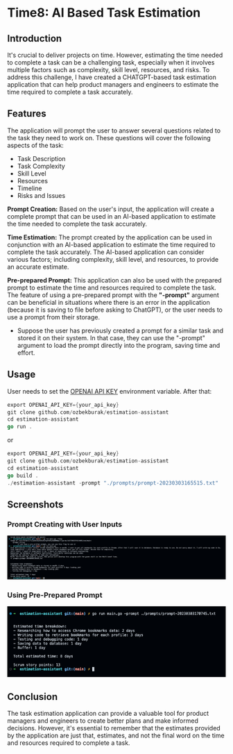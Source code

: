 # Time8: AI Based Task Estimation

## Introduction
It's crucial to deliver projects on time. However, estimating the time needed to complete a task can be a challenging task, especially when it involves multiple factors such as complexity, skill level, resources, and risks. To address this challenge, I have created a CHATGPT-based task estimation application that can help product managers and engineers to estimate the time required to complete a task accurately.


## Features
The application will prompt the user to answer several questions related to the task they need to work on. These questions will cover the following aspects of the task:
- Task Description
- Task Complexity
- Skill Level
- Resources
- Timeline
- Risks and Issues

**Prompt Creation:** Based on the user's input, the application will create a complete prompt that can be used in an AI-based application to estimate the time needed to complete the task accurately.

**Time Estimation:** The prompt created by the application can be used in conjunction with an AI-based application to estimate the time required to complete the task accurately. The AI-based application can consider various factors; including complexity, skill level, and resources, to provide an accurate estimate.

**Pre-prepared Prompt:** This application can also be used with the prepared prompt to estimate the time and resources required to complete the task. The feature of using a pre-prepared prompt with the **"-prompt"** argument can be beneficial in situations where there is an error in the application (because it is saving to file before asking to ChatGPT), or the user needs to use a prompt from their storage. 

- Suppose the user has previously created a prompt for a similar task and stored it on their system. In that case, they can use the "-prompt" argument to load the prompt directly into the program, saving time and effort. 


## Usage

User needs to set the [OPENAI API KEY](https://platform.openai.com/account/api-keys) environment variable. After that:

```go
export OPENAI_API_KEY={your_api_key}
git clone github.com/ozbekburak/estimation-assistant
cd estimation-assistant
go run .
```
or

```go
export OPENAI_API_KEY={your_api_key}
git clone github.com/ozbekburak/estimation-assistant
cd estimation-assistant
go build .
./estimation-assistant -prompt "./prompts/prompt-20230303165515.txt"
```

## Screenshots

### Prompt Creating with User Inputs
![ask-to-user](https://github.com/ozbekburak/estimation-assistant/blob/main/img/ask-to-user.png?raw=true)

### Using Pre-Prepared Prompt
![preprepared](https://github.com/ozbekburak/estimation-assistant/blob/main/img/preprepared.png?raw=true)

## Conclusion

The task estimation application can provide a valuable tool for product managers and engineers to create better plans and make informed decisions. However, it's essential to remember that the estimates provided by the application are just that, estimates, and not the final word on the time and resources required to complete a task.